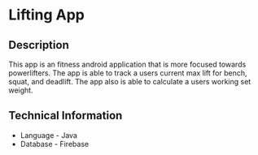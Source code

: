 # Lifting App

## Description
This app is an fitness android application that is more focused towards powerlifters. The app is able to track a users current max lift for bench, squat, and deadlift. The app also is able to calculate a users working set weight.

## Technical Information
- Language - Java
- Database - Firebase
